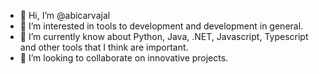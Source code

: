 - 👋 Hi, I’m @abicarvajal
- 👀 I’m interested in tools to development and development in general.
- 🌱 I’m currently know about Python, Java, .NET, Javascript, Typescript and other tools that I think are important.
- :telescope: I’m looking to collaborate on innovative projects.


<!---
abicarvajal/abicarvajal is a ✨ special ✨ repository because its `README.md` (this file) appears on your GitHub profile.
You can click the Preview link to take a look at your changes.
--->
